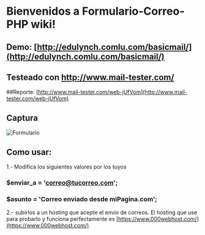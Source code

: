 # Bienvenidos a **Formulario-Correo-PHP** wiki!

## Demo: [http://edulynch.comlu.com/basicmail/](http://edulynch.comlu.com/basicmail/)
## Testeado con http://www.mail-tester.com/
##Reporte: [http://www.mail-tester.com/web-jUfVom](http://www.mail-tester.com/web-jUfVom)

## Captura

![Formulario](http://oi66.tinypic.com/25ge13s.jpg)

## Como usar:
1.- Modifica los siguientes valores por los tuyos 
### $enviar_a = 'correo@tucorreo.com';
### $asunto = 'Correo enviado desde miPagina.com';
2.- subirlos a un hosting que acepte el envio de correos.
El hosting que use para probarlo y funciona perfectamente es
[https://www.000webhost.com/](https://www.000webhost.com/)
